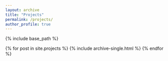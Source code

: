 ```yaml
--- 
layout: archive 
title: "Projects" 
permalink: /projects/ 
author_profile: true 
--- 
```


{% include base_path %}

{% for post in site.projects %}
  {% include archive-single.html %}
{% endfor %}
